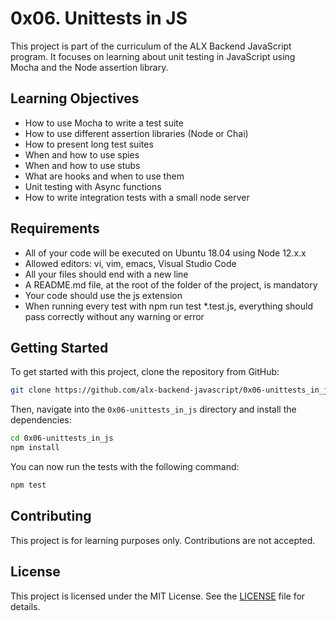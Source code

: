 # 0x06. Unittests in JS

This project is part of the curriculum of the ALX Backend JavaScript program. It focuses on learning about unit testing in JavaScript using Mocha and the Node assertion library.

## Learning Objectives

- How to use Mocha to write a test suite
- How to use different assertion libraries (Node or Chai)
- How to present long test suites
- When and how to use spies
- When and how to use stubs
- What are hooks and when to use them
- Unit testing with Async functions
- How to write integration tests with a small node server

## Requirements

- All of your code will be executed on Ubuntu 18.04 using Node 12.x.x
- Allowed editors: vi, vim, emacs, Visual Studio Code
- All your files should end with a new line
- A README.md file, at the root of the folder of the project, is mandatory
- Your code should use the js extension
- When running every test with npm run test *.test.js, everything should pass correctly without any warning or error

## Getting Started

To get started with this project, clone the repository from GitHub:

```bash
git clone https://github.com/alx-backend-javascript/0x06-unittests_in_js.git
```

Then, navigate into the `0x06-unittests_in_js` directory and install the dependencies:

```bash
cd 0x06-unittests_in_js
npm install
```

You can now run the tests with the following command:

```bash
npm test
```

## Contributing

This project is for learning purposes only. Contributions are not accepted.

## License

This project is licensed under the MIT License. See the [LICENSE](./LICENSE) file for details.
